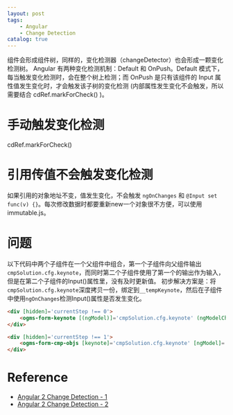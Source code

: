 ```yaml
---
layout: post
tags: 
    - Angular
    - Change Detection
catalog: true
---
```


组件会形成组件树，同样的，变化检测器（changeDetector）也会形成一颗变化检测树。
Angular 有两种变化检测机制：Default 和 OnPush。Default 模式下，每当触发变化检测时，会在整个树上检测；而 OnPush 是只有该组件的 Input 属性值发生变化时，才会触发该子树的变化检测 (内部属性发生变化不会触发，所以需要结合 cdRef.markForCheck() )。

# 手动触发变化检测
cdRef.markForCheck()

# 引用传值不会触发变化检测
如果引用的对象地址不变，值发生变化，不会触发 `ngOnChanges` 和 `@Input set func(v) {}`。每次修改数据时都要重新new一个对象很不方便，可以使用 immutable.js。

# 问题

以下代码中两个子组件在一个父组件中组合，第一个子组件向父组件输出`cmpSolution.cfg.keynote`，而同时第二个子组件使用了第一个的输出作为输入，但是在第二个子组件的Input()属性里，没有及时更新值。
初步解决方案是：将`cmpSolution.cfg.keynote`深度拷贝一份，绑定到`__tempKeynote`，然后在子组件中使用`ngOnChanges`检测Input()属性是否发生变化。

```html
<div [hidden]='currentStep !== 0'>
    <ogms-form-keynote [(ngModel)]='cmpSolution.cfg.keynote' (ngModelChange)='onKeynoteChange($event)'></ogms-form-keynote>
</div>

<div [hidden]='currentStep !== 1'>
    <ogms-form-cmp-objs [keynote]='cmpSolution.cfg.keynote' [ngModel]='cmpSolution.cfg.cmpObjs' (ngModelChange)='onCmpObjsChange($event)'></ogms-form-cmp-objs>
</div>
```

# Reference

- [Angular 2 Change Detection - 1](https://segmentfault.com/a/1190000008747225)
- [Angular 2 Change Detection - 2](https://segmentfault.com/a/1190000008754052)

